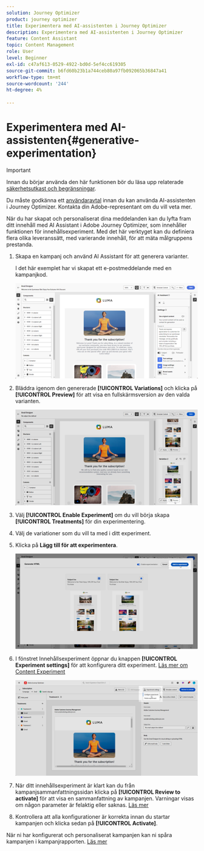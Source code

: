 ```yaml
---
solution: Journey Optimizer
product: journey optimizer
title: Experimentera med AI-assistenten i Journey Optimizer
description: Experimentera med AI-assistenten i Journey Optimizer
feature: Content Assistant
topic: Content Management
role: User
level: Beginner
exl-id: c47af613-0529-4922-bd0d-5ef4cc619305
source-git-commit: b6fd60b23b1a744ceb80a97fb092065b36847a41
workflow-type: tm+mt
source-wordcount: '244'
ht-degree: 4%

---
```


# Experimentera med AI-assistenten{#generative-experimentation}

>[!IMPORTANT]
>
>Innan du börjar använda den här funktionen bör du läsa upp relaterade [säkerhetsutkast och begränsningar](gs-generative.md#generative-guardrails).
></br>
>
>Du måste godkänna ett [användaravtal](https://www.adobe.com/legal/licenses-terms/adobe-dx-gen-ai-user-guidelines.html) innan du kan använda AI-assistenten i Journey Optimizer. Kontakta din Adobe-representant om du vill veta mer.

När du har skapat och personaliserat dina meddelanden kan du lyfta fram ditt innehåll med AI Assistant i Adobe Journey Optimizer, som innehåller funktionen för innehållsexperiment. Med det här verktyget kan du definiera flera olika leveranssätt, med varierande innehåll, för att mäta målgruppens prestanda.

1. Skapa en kampanj och använd AI Assistant för att generera varianter.

   I det här exemplet har vi skapat ett e-postmeddelande med en kampanjkod.

   ![](assets/experiment-genai-1.png)

1. Bläddra igenom den genererade **[!UICONTROL Variations]** och klicka på **[!UICONTROL Preview]** för att visa en fullskärmsversion av den valda varianten.

   ![](assets/experiment-genai-2.png)

1. Välj **[!UICONTROL Enable Experiment]** om du vill börja skapa **[!UICONTROL Treatments]** för din experimentering.

1. Välj de variationer som du vill ta med i ditt experiment.

1. Klicka på **Lägg till för att experimentera**.

   ![](assets/experiment-genai-3.png)

1. I fönstret Innehållsexperiment öppnar du knappen **[!UICONTROL Experiment settings]** för att konfigurera ditt experiment. [Läs mer om Content Experiment](../content-management/content-experiment.md)

   ![](assets/experiment-genai-4.png)

1. När ditt innehållsexperiment är klart kan du från kampanjsammanfattningssidan klicka på **[!UICONTROL Review to activate]** för att visa en sammanfattning av kampanjen. Varningar visas om någon parameter är felaktig eller saknas. [Läs mer](../content-management/content-experiment.md#treatment-experiment)

1. Kontrollera att alla konfigurationer är korrekta innan du startar kampanjen och klicka sedan på **[!UICONTROL Activate]**.

När ni har konfigurerat och personaliserat kampanjen kan ni spåra kampanjen i kampanjrapporten. [Läs mer](../reports/campaign-global-report-cja.md)
